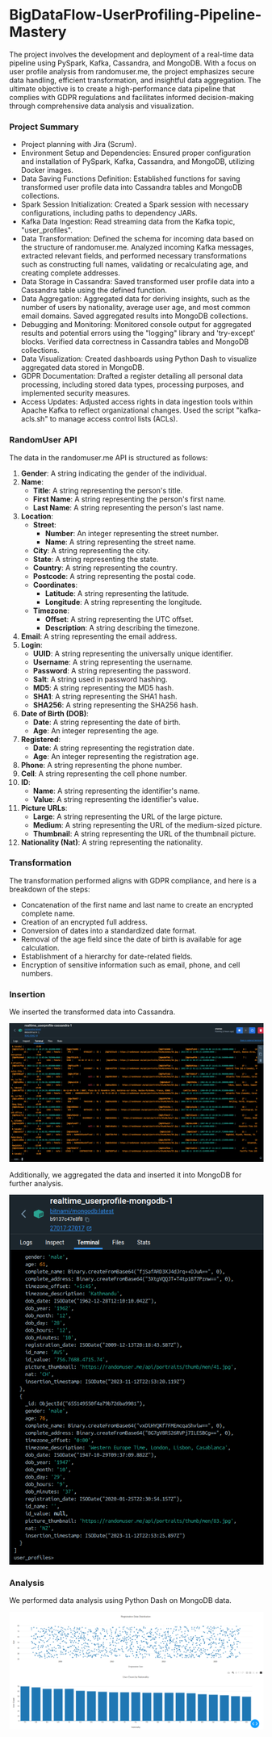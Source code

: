 # BigDataFlow-UserProfiling-Pipeline-Mastery

The project involves the development and deployment of a real-time data pipeline using PySpark, Kafka, Cassandra, and MongoDB. With a focus on user profile analysis from randomuser.me, the project emphasizes secure data handling, efficient transformation, and insightful data aggregation. The ultimate objective is to create a high-performance data pipeline that complies with GDPR regulations and facilitates informed decision-making through comprehensive data analysis and visualization.

### Project Summary

- Project planning with Jira (Scrum).
- Environment Setup and Dependencies: Ensured proper configuration and installation of PySpark, Kafka, Cassandra, and MongoDB, utilizing Docker images.
- Data Saving Functions Definition: Established functions for saving transformed user profile data into Cassandra tables and MongoDB collections.
- Spark Session Initialization: Created a Spark session with necessary configurations, including paths to dependency JARs.
- Kafka Data Ingestion: Read streaming data from the Kafka topic, "user_profiles".
- Data Transformation: Defined the schema for incoming data based on the structure of randomuser.me. Analyzed incoming Kafka messages, extracted relevant fields, and performed necessary transformations such as constructing full names, validating or recalculating age, and creating complete addresses.
- Data Storage in Cassandra: Saved transformed user profile data into a Cassandra table using the defined function.
- Data Aggregation: Aggregated data for deriving insights, such as the number of users by nationality, average user age, and most common email domains. Saved aggregated results into MongoDB collections.
- Debugging and Monitoring: Monitored console output for aggregated results and potential errors using the "logging" library and 'try-except' blocks. Verified data correctness in Cassandra tables and MongoDB collections.
- Data Visualization: Created dashboards using Python Dash to visualize aggregated data stored in MongoDB.
- GDPR Documentation: Drafted a register detailing all personal data processing, including stored data types, processing purposes, and implemented security measures.
- Access Updates: Adjusted access rights in data ingestion tools within Apache Kafka to reflect organizational changes. Used the script "kafka-acls.sh" to manage access control lists (ACLs).

### RandomUser API

The data in the randomuser.me API is structured as follows:

1. **Gender**: A string indicating the gender of the individual.
2. **Name**:
   - **Title**: A string representing the person's title.
   - **First Name**: A string representing the person's first name.
   - **Last Name**: A string representing the person's last name.
3. **Location**:
   - **Street**:
     - **Number**: An integer representing the street number.
     - **Name**: A string representing the street name.
   - **City**: A string representing the city.
   - **State**: A string representing the state.
   - **Country**: A string representing the country.
   - **Postcode**: A string representing the postal code.
   - **Coordinates**:
     - **Latitude**: A string representing the latitude.
     - **Longitude**: A string representing the longitude.
   - **Timezone**:
     - **Offset**: A string representing the UTC offset.
     - **Description**: A string describing the timezone.
4. **Email**: A string representing the email address.
5. **Login**:
   - **UUID**: A string representing the universally unique identifier.
   - **Username**: A string representing the username.
   - **Password**: A string representing the password.
   - **Salt**: A string used in password hashing.
   - **MD5**: A string representing the MD5 hash.
   - **SHA1**: A string representing the SHA1 hash.
   - **SHA256**: A string representing the SHA256 hash.
6. **Date of Birth (DOB)**:
   - **Date**: A string representing the date of birth.
   - **Age**: An integer representing the age.
7. **Registered**:
   - **Date**: A string representing the registration date.
   - **Age**: An integer representing the registration age.
8. **Phone**: A string representing the phone number.
9. **Cell**: A string representing the cell phone number.
10. **ID**:
    - **Name**: A string representing the identifier's name.
    - **Value**: A string representing the identifier's value.
11. **Picture URLs**:
    - **Large**: A string representing the URL of the large picture.
    - **Medium**: A string representing the URL of the medium-sized picture.
    - **Thumbnail**: A string representing the URL of the thumbnail picture.
12. **Nationality (Nat)**: A string representing the nationality.

### Transformation

The transformation performed aligns with GDPR compliance, and here is a breakdown of the steps:

- Concatenation of the first name and last name to create an encrypted complete name.
- Creation of an encrypted full address.
- Conversion of dates into a standardized date format.
- Removal of the age field since the date of birth is available for age calculation.
- Establishment of a hierarchy for date-related fields.
- Encryption of sensitive information such as email, phone, and cell numbers.

### Insertion

We inserted the transformed data into Cassandra.

![Cassandra Screenshot](Images/cassandra.png)

Additionally, we aggregated the data and inserted it into MongoDB for further analysis.

![MongoDB Screenshot](Images/mongo.png)

### Analysis
We performed data analysis using Python Dash on MongoDB data.

![Analysis Screenshot](Images/analyze.png)
